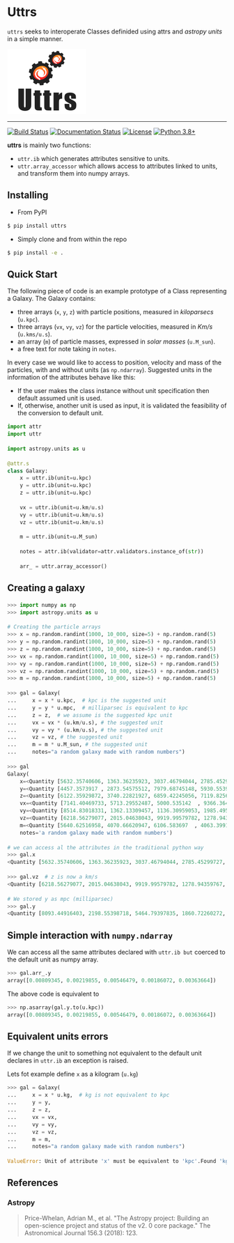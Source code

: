 # Uttrs

`uttrs` seeks to interoperate Classes definided using attrs and *astropy units* in a simple manner.

![img](https://github.com/quatrope/uttrs/blob/main/res/ugly_logo.png?raw=true)

----

[![Build Status](https://travis-ci.com/quatrope/uttrs.svg?branch=main)](https://travis-ci.com/quatrope/uttrs)
[![Documentation Status](https://readthedocs.org/projects/uttrs/badge/?version=latest)](https://uttrs.readthedocs.io/en/latest/?badge=latest)
[![License](https://img.shields.io/pypi/l/uttrs?color=blue)](https://www.tldrlegal.com/l/bsd3)
[![Python 3.8+](https://img.shields.io/badge/python-3.8+-blue.svg)](https://badge.fury.io/py/uttrs)

**uttrs** is mainly two functions:

- `uttr.ib` which generates attributes sensitive to units.
- `uttr.array_accessor` which allows access to attributes linked to units, and transform them into numpy arrays.

## Installing

- From PyPI

```bash
$ pip install uttrs
```

- Simply clone and from within the repo

```bash
$ pip install -e .
```

## Quick Start

The following piece of code is an example prototype of a Class representing a Galaxy.
The Galaxy contains:

- three arrays (`x`, `y`, `z`) with particle positions, measured in *kiloparsecs* (`u.kpc`).
- three arrays (`vx`, `vy`, `vz`) for the particle velocities, measured in *Km/s* (`u.kms/u.s`).
- an array (`m`) of particle masses, expressed in *solar masses* (`u.M_sun`).
- a free text for note taking in `notes`.

In every case we would like to access to position, velocity and mass of the particles, with and without units (as `np.ndarray`).
Suggested units in the information of the attributes behave like this:

- If the user makes the class instance without unit specification then default assumed unit is used.
- If, otherwise, another unit is used as input, it is validated the feasibility of the conversion to default unit.

```python
import attr
import uttr

import astropy.units as u

@attr.s
class Galaxy:
    x = uttr.ib(unit=u.kpc)
    y = uttr.ib(unit=u.kpc)
    z = uttr.ib(unit=u.kpc)

    vx = uttr.ib(unit=u.km/u.s)
    vy = uttr.ib(unit=u.km/u.s)
    vz = uttr.ib(unit=u.km/u.s)

    m = uttr.ib(unit=u.M_sun)

    notes = attr.ib(validator=attr.validators.instance_of(str))

    arr_ = uttr.array_accessor()
```

## Creating a galaxy

```python
>>> import numpy as np
>>> import astropy.units as u

# Creating the particle arrays
>>> x = np.random.randint(1000, 10_000, size=5) + np.random.rand(5)
>>> y = np.random.randint(1000, 10_000, size=5) + np.random.rand(5)
>>> z = np.random.randint(1000, 10_000, size=5) + np.random.rand(5)
>>> vx = np.random.randint(1000, 10_000, size=5) + np.random.rand(5)
>>> vy = np.random.randint(1000, 10_000, size=5) + np.random.rand(5)
>>> vz = np.random.randint(1000, 10_000, size=5) + np.random.rand(5)
>>> m = np.random.randint(1000, 10_000, size=5) + np.random.rand(5)

>>> gal = Galaxy(
...     x = x * u.kpc,  # kpc is the suggested unit
...     y = y * u.mpc,  # milliparsec is equivalent to kpc
...     z = z,  # we assume is the suggested kpc unit
...     vx = vx * (u.km/u.s), # the suggested unit
...     vy = vy * (u.km/u.s), # the suggested unit
...     vz = vz, # the suggested unit
...     m = m * u.M_sun, # the suggested unit
...     notes="a random galaxy made with random numbers")

>>> gal
Galaxy(
    x=<Quantity [5632.35740606, 1363.36235923, 3037.46794044, 2785.45299727, 2515.35793673] kpc>,
    y=<Quantity [4457.3573917 , 2873.54575512, 7979.68745148, 5930.55394614, 5903.63598164] mpc>,
    z=<Quantity [6122.35929872, 3740.22821927, 6859.42245056, 7119.8256744 , 3632.74980958] kpc>,
    vx=<Quantity [7141.40469733, 5713.29552487, 5000.535142  , 9366.36402447, 2967.2546077 ] km / s>,
    vy=<Quantity [8514.83018331, 1362.13309457, 1136.30959053, 1985.49551226, 3286.69029298] km / s>,
    vz=<Quantity [6218.56279077, 2015.04638043, 9919.99579782, 1278.94359767, 7228.21626876] km / s>,
    m=<Quantity [5640.62516958, 4070.66620947, 6106.583697  , 4063.39917315, 3028.85393523] solMass>,
    notes='a random galaxy made with random numbers')

# we can access al the attributes in the traditional python way
>>> gal.x
<Quantity [5632.35740606, 1363.36235923, 3037.46794044, 2785.45299727, 2515.35793673] kpc>

>>> gal.vz  # z is now a km/s
<Quantity [6218.56279077, 2015.04638043, 9919.99579782, 1278.94359767, 7228.21626876] km / s>

# We stored y as mpc (milliparsec)
>>> gal.y
<Quantity [8093.44916403, 2198.55398718, 5464.79397835, 1860.72260272, 3636.64010118] mpc>

```


## Simple interaction with `numpy.ndarray`

We can access all the same attributes declared with `uttr.ib but` coerced to the default unit as numpy array.

```python
>>> gal.arr_.y
array([0.00809345, 0.00219855, 0.00546479, 0.00186072, 0.00363664])
```

The above code is equivalent to

```python
>>> np.asarray(gal.y.to(u.kpc))
array([0.00809345, 0.00219855, 0.00546479, 0.00186072, 0.00363664])
```

## Equivalent units errors

If we change the unit to something not equivalent to the default unit
declares in `uttr.ib` an exception is raised.

Lets fot example define `x` as a kilogram (`u.kg`)

```python
>>> gal = Galaxy(
...     x = x * u.kg,  # kg is not equivalent to kpc
...     y = y,
...     z = z,
...     vx = vx,
...     vy = vy,
...     vz = vz,
...     m = m,
...     notes="a random galaxy made with random numbers")

ValueError: Unit of attribute 'x' must be equivalent to 'kpc'.Found 'kg'.
```


## References

### Astropy

> Price-Whelan, Adrian M., et al. "The Astropy project:
  Building an open-science project and status of the v2. 0 core
  package." The Astronomical Journal 156.3 (2018): 123.
